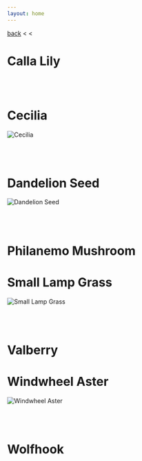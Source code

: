 ```yaml
---
layout: home
---
```


[back](../) < <

# Calla Lily

<br/><br/>

# Cecilia
![Cecilia](/assets/img/genshin-impact/cecilia-banner.jpg)

<br/><br/>

# Dandelion Seed
![Dandelion Seed](/assets/img/genshin-impact/dandelion-seed-banner.jpg)

<br/><br/>

# Philanemo Mushroom

# Small Lamp Grass
![Small Lamp Grass](/assets/img/genshin-impact/small-lamp-grass.png)

<br/><br/>

# Valberry

# Windwheel Aster
![Windwheel Aster](/assets/img/genshin-impact/windwheel-aster-banner.jpg)

<br/><br/>

# Wolfhook
